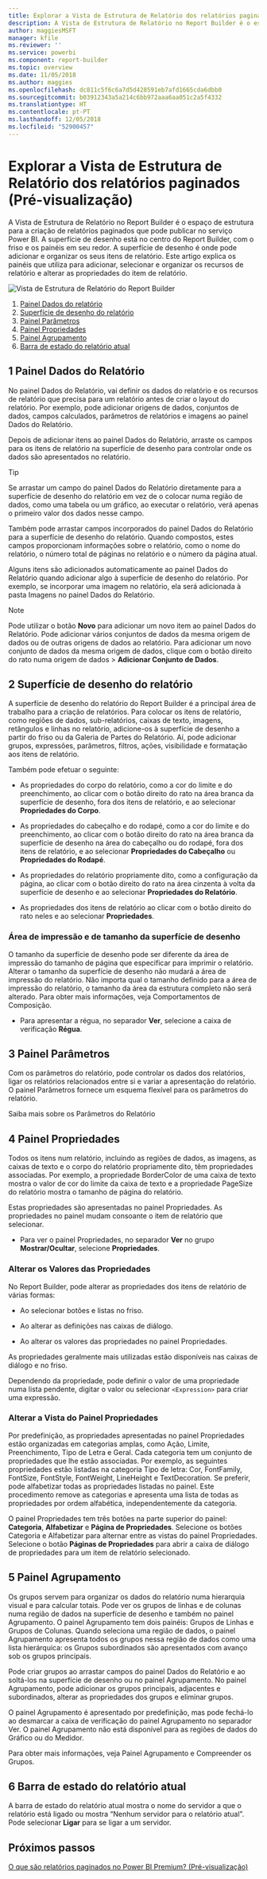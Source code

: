 ```yaml
---
title: Explorar a Vista de Estrutura de Relatório dos relatórios paginados (Pré-visualização)
description: A Vista de Estrutura de Relatório no Report Builder é o espaço de estrutura para a criação de relatórios paginados que pode publicar no serviço Power BI.
author: maggiesMSFT
manager: kfile
ms.reviewer: ''
ms.service: powerbi
ms.component: report-builder
ms.topic: overview
ms.date: 11/05/2018
ms.author: maggies
ms.openlocfilehash: dc811c5f6c6a7d5d428591eb7afd1665cda6dbb0
ms.sourcegitcommit: b03912343a5a214c6bb972aaa6aa051c2a5f4332
ms.translationtype: HT
ms.contentlocale: pt-PT
ms.lasthandoff: 12/05/2018
ms.locfileid: "52900457"
---
```

# <a name="getting-around-in-report-design-view-for-paginated-reports-preview"></a>Explorar a Vista de Estrutura de Relatório dos relatórios paginados (Pré-visualização)

A Vista de Estrutura de Relatório no Report Builder é o espaço de estrutura para a criação de relatórios paginados que pode publicar no serviço Power BI. A superfície de desenho está no centro do Report Builder, com o friso e os painéis em seu redor. A superfície de desenho é onde pode adicionar e organizar os seus itens de relatório. Este artigo explica os painéis que utiliza para adicionar, selecionar e organizar os recursos de relatório e alterar as propriedades do item de relatório.  

![Vista de Estrutura de Relatório do Report Builder](media/paginated-reports-report-design-view/power-bi-paginated-report-design-view.png)

1.  [Painel Dados do relatório](#report-data-pane) 
2.  [Superfície de desenho do relatório](#report-design-surface)  
3.  [Painel Parâmetros](#parameters-pane) 
4.  [Painel Propriedades](#properties-pane) 
5.  [Painel Agrupamento](#grouping-pane) 
6.  [Barra de estado do relatório atual](#current-report-status-bar)  
  
## <a name="1-report-data-pane"></a>1 Painel Dados do Relatório  
 No painel Dados do Relatório, vai definir os dados do relatório e os recursos de relatório que precisa para um relatório antes de criar o layout do relatório. Por exemplo, pode adicionar origens de dados, conjuntos de dados, campos calculados, parâmetros de relatórios e imagens ao painel Dados do Relatório.  
  
 Depois de adicionar itens ao painel Dados do Relatório, arraste os campos para os itens de relatório na superfície de desenho para controlar onde os dados são apresentados no relatório.  
  
> [!TIP]  
>  Se arrastar um campo do painel Dados do Relatório diretamente para a superfície de desenho do relatório em vez de o colocar numa região de dados, como uma tabela ou um gráfico, ao executar o relatório, verá apenas o primeiro valor dos dados nesse campo.  
  
 Também pode arrastar campos incorporados do painel Dados do Relatório para a superfície de desenho do relatório. Quando compostos, estes campos proporcionam informações sobre o relatório, como o nome do relatório, o número total de páginas no relatório e o número da página atual.  
  
 Alguns itens são adicionados automaticamente ao painel Dados do Relatório quando adicionar algo à superfície de desenho do relatório. Por exemplo, se incorporar uma imagem no relatório, ela será adicionada à pasta Imagens no painel Dados do Relatório.  
  
> [!NOTE]  
>  Pode utilizar o botão **Novo** para adicionar um novo item ao painel Dados do Relatório. Pode adicionar vários conjuntos de dados da mesma origem de dados ou de outras origens de dados ao relatório. Para adicionar um novo conjunto de dados da mesma origem de dados, clique com o botão direito do rato numa origem de dados > **Adicionar Conjunto de Dados**.  
  
## <a name="2-report-design-surface"></a>2 Superfície de desenho do relatório  
 A superfície de desenho do relatório do Report Builder é a principal área de trabalho para a criação de relatórios. Para colocar os itens de relatório, como regiões de dados, sub-relatórios, caixas de texto, imagens, retângulos e linhas no relatório, adicione-os à superfície de desenho a partir do friso ou da Galeria de Partes do Relatório. Aí, pode adicionar grupos, expressões, parâmetros, filtros, ações, visibilidade e formatação aos itens de relatório.  
  
 Também pode efetuar o seguinte:  
  
-   As propriedades do corpo do relatório, como a cor do limite e do preenchimento, ao clicar com o botão direito do rato na área branca da superfície de desenho, fora dos itens de relatório, e ao selecionar **Propriedades do Corpo**.  
  
-   As propriedades do cabeçalho e do rodapé, como a cor do limite e do preenchimento, ao clicar com o botão direito do rato na área branca da superfície de desenho na área do cabeçalho ou do rodapé, fora dos itens de relatório, e ao selecionar **Propriedades do Cabeçalho** ou **Propriedades do Rodapé**.  
  
-   As propriedades do relatório propriamente dito, como a configuração da página, ao clicar com o botão direito do rato na área cinzenta à volta da superfície de desenho e ao selecionar **Propriedades do Relatório**.  
  
-   As propriedades dos itens de relatório ao clicar com o botão direito do rato neles e ao selecionar **Propriedades**.  
  
### <a name="design-surface-size-and-print-area"></a>Área de impressão e de tamanho da superfície de desenho  
O tamanho da superfície de desenho pode ser diferente da área de impressão do tamanho de página que especificar para imprimir o relatório. Alterar o tamanho da superfície de desenho não mudará a área de impressão do relatório. Não importa qual o tamanho definido para a área de impressão do relatório, o tamanho da área da estrutura completo não será alterado. Para obter mais informações, veja Comportamentos de Composição. 
  
- Para apresentar a régua, no separador **Ver**, selecione a caixa de verificação **Régua**.  
  
## <a name="3-parameters-pane"></a>3 Painel Parâmetros  
 Com os parâmetros do relatório, pode controlar os dados dos relatórios, ligar os relatórios relacionados entre si e variar a apresentação do relatório. O painel Parâmetros fornece um esquema flexível para os parâmetros do relatório.  
  
 Saiba mais sobre os Parâmetros do Relatório   
  
## <a name="4-properties-pane"></a>4 Painel Propriedades
 Todos os itens num relatório, incluindo as regiões de dados, as imagens, as caixas de texto e o corpo do relatório propriamente dito, têm propriedades associadas. Por exemplo, a propriedade BorderColor de uma caixa de texto mostra o valor de cor do limite da caixa de texto e a propriedade PageSize do relatório mostra o tamanho de página do relatório.  
  
 Estas propriedades são apresentadas no painel Propriedades. As propriedades no painel mudam consoante o item de relatório que selecionar.  
  
- Para ver o painel Propriedades, no separador **Ver** no grupo **Mostrar/Ocultar**, selecione **Propriedades**.  
  
### <a name="changing-property-values"></a>Alterar os Valores das Propriedades  
 No Report Builder, pode alterar as propriedades dos itens de relatório de várias formas:  
  
-   Ao selecionar botões e listas no friso.  
  
-   Ao alterar as definições nas caixas de diálogo.  
  
-   Ao alterar os valores das propriedades no painel Propriedades.  
  
 As propriedades geralmente mais utilizadas estão disponíveis nas caixas de diálogo e no friso.  
  
 Dependendo da propriedade, pode definir o valor de uma propriedade numa lista pendente, digitar o valor ou selecionar `<Expression>` para criar uma expressão.  
  
### <a name="changing-the-properties-pane-view"></a>Alterar a Vista do Painel Propriedades  
 Por predefinição, as propriedades apresentadas no painel Propriedades estão organizadas em categorias amplas, como Ação, Limite, Preenchimento, Tipo de Letra e Geral. Cada categoria tem um conjunto de propriedades que lhe estão associadas. Por exemplo, as seguintes propriedades estão listadas na categoria Tipo de letra: Cor, FontFamily, FontSize, FontStyle, FontWeight, LineHeight e TextDecoration. Se preferir, pode alfabetizar todas as propriedades listadas no painel. Este procedimento remove as categorias e apresenta uma lista de todas as propriedades por ordem alfabética, independentemente da categoria.  
  
 O painel Propriedades tem três botões na parte superior do painel: **Categoria**, **Alfabetizar** e **Página de Propriedades**. Selecione os botões Categoria e Alfabetizar para alternar entre as vistas do painel Propriedades. Selecione o botão **Páginas de Propriedades** para abrir a caixa de diálogo de propriedades para um item de relatório selecionado.  
  
  
## <a name="5-grouping-pane"></a>5 Painel Agrupamento

 Os grupos servem para organizar os dados do relatório numa hierarquia visual e para calcular totais. Pode ver os grupos de linhas e de colunas numa região de dados na superfície de desenho e também no painel Agrupamento. O painel Agrupamento tem dois painéis: Grupos de Linhas e Grupos de Colunas. Quando seleciona uma região de dados, o painel Agrupamento apresenta todos os grupos nessa região de dados como uma lista hierárquica: os Grupos subordinados são apresentados com avanço sob os grupos principais.  
  
 Pode criar grupos ao arrastar campos do painel Dados do Relatório e ao soltá-los na superfície de desenho ou no painel Agrupamento. No painel Agrupamento, pode adicionar os grupos principais, adjacentes e subordinados, alterar as propriedades dos grupos e eliminar grupos.  
  
 O painel Agrupamento é apresentado por predefinição, mas pode fechá-lo ao desmarcar a caixa de verificação do painel Agrupamento no separador Ver. O painel Agrupamento não está disponível para as regiões de dados do Gráfico ou do Medidor.  
  
 Para obter mais informações, veja Painel Agrupamento e Compreender os Grupos.  
  
## <a name="6-current-report-status-bar"></a>6 Barra de estado do relatório atual

A barra de estado do relatório atual mostra o nome do servidor a que o relatório está ligado ou mostra “Nenhum servidor para o relatório atual”. Pode selecionar **Ligar** para se ligar a um servidor.

## <a name="next-steps"></a>Próximos passos

[O que são relatórios paginados no Power BI Premium? (Pré-visualização)](paginated-reports-report-builder-power-bi.md) 

  
  
